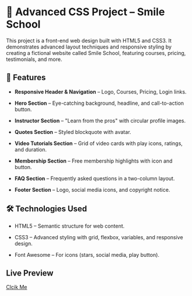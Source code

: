 # 🎨 Advanced CSS Project – Smile School

This project is a front-end web design built with HTML5 and CSS3.
It demonstrates advanced layout techniques and responsive styling by creating a fictional website called Smile School, featuring courses, pricing, testimonials, and more.

## 📌 Features

- **Responsive Header & Navigation** – Logo, Courses, Pricing, Login links.

- **Hero Section** – Eye-catching background, headline, and call-to-action button.

- **Instructor Section** – "Learn from the pros" with circular profile images.

- **Quotes Section** – Styled blockquote with avatar.

- **Video Tutorials Section** – Grid of video cards with play icons, ratings, and duration.

- **Membership Section** – Free membership highlights with icon and button.

- **FAQ Section** – Frequently asked questions in a two-column layout.

- **Footer Section** – Logo, social media icons, and copyright notice.

## 🛠️ Technologies Used

- HTML5 – Semantic structure for web content.

- CSS3 – Advanced styling with grid, flexbox, variables, and responsive design.

- Font Awesome – For icons (stars, social media, play button).

## Live Preview

<a href="https://adepegba1.github.io/alx_html_css/css_advanced/index.html" target="_blank">Clcik Me</a>

